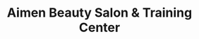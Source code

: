---
title: "Aimen Beauty Salon & Training Center"
url: /karachi/aimen-beauty-salon-und-training-center/
shop: Kosmetik
---